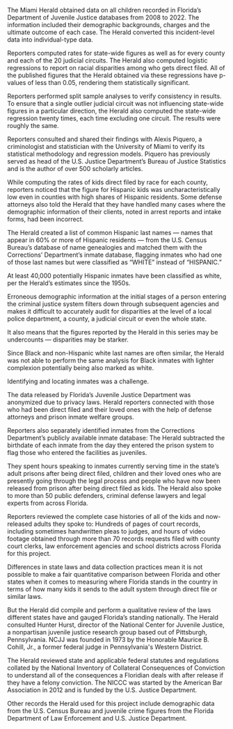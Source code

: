 

The Miami Herald obtained data on all children recorded in Florida’s Department of Juvenile Justice databases from 2008 to 2022. The information included their demographic backgrounds, charges and the ultimate outcome of each case. The Herald converted this incident-level data into individual-type data. 

Reporters computed rates for state-wide figures as well as for every county and each of the 20 judicial circuits. The Herald also computed logistic regressions to report on racial disparities among who gets direct filed. All of the published figures that the Herald obtained via these regressions have p-values of less than 0.05, rendering them statistically significant. 

Reporters performed split sample analyses to verify consistency in results. To ensure that a single outlier judicial circuit was not influencing state-wide figures in a particular direction, the Herald also computed the state-wide regression twenty times, each time excluding one circuit. The results were roughly the same. 

Reporters consulted and shared their findings with Alexis Piquero, a criminologist and statistician with the University of Miami to verify its statistical methodology and regression models. Piquero has previously served as head of the U.S. Justice Department’s Bureau of Justice Statistics and is the author of over 500 scholarly articles. 

While computing the rates of kids direct filed by race for each county, reporters noticed that the figure for Hispanic kids was uncharacteristically low even in counties with high shares of Hispanic residents. Some defense attorneys also told the Herald that they have handled many cases where the demographic information of their clients, noted in arrest reports and intake forms, had been incorrect. 

The Herald created a list of common Hispanic last names — names that appear in 60% or more of Hispanic residents — from the U.S. Census Bureau’s database of name genealogies and matched them with the Corrections’ Department’s inmate database, flagging inmates who had one of those last names but were classified as “WHITE” instead of “HISPANIC.”

At least 40,000 potentially Hispanic inmates have been classified as white, per the Herald’s estimates since the 1950s. 

Erroneous demographic information at the initial stages of a person entering the criminal justice system filters down through subsequent agencies and makes it difficult to accurately audit for disparities at the level of a local police department, a county, a judicial circuit or even the whole state. 

It also means that the figures reported by the Herald in this series may be undercounts — disparities may be starker. 

Since Black and non-Hispanic white last names are often similar, the Herald was not able to perform the same analysis for Black inmates with lighter complexion potentially being also marked as white.

Identifying and locating inmates was a challenge. 

The data released by Florida’s Juvenile Justice Department was anonymized due to privacy laws. Herald reporters connected with those who had been direct filed and their loved ones with the help of defense attorneys and prison inmate welfare groups. 

Reporters also separately identified inmates from the Corrections Department’s publicly available inmate database: The Herald subtracted the birthdate of each inmate from the day they entered the prison system to flag those who entered the facilities as juveniles. 

They spent hours speaking to inmates currently serving time in the state’s adult prisons after being direct filed, children and their loved ones who are presently going through the legal process and people who have now been released from prison after being direct filed as kids. The Herald also spoke to more than 50 public defenders, criminal defense lawyers and legal experts from across Florida. 

Reporters reviewed the complete case histories of all of the kids and now-released adults they spoke to: Hundreds of pages of court records, including sometimes handwritten pleas to judges, and hours of video footage obtained through more than 70 records requests filed with county court clerks, law enforcement agencies and school districts across Florida for this project. 

Differences in state laws and data collection practices mean it is not possible to make a fair quantitative comparison between Florida and other states ​​when it comes to measuring where Florida stands in the country in terms of how many kids it sends to the adult system through direct file or similar laws.

But the Herald did compile and perform a qualitative review of the laws different states have and gauged Florida’s standing nationally. The Herald consulted Hunter Hurst, director of the National Center for Juvenile Justice, a nonpartisan juvenile justice research group based out of Pittsburgh, Pennsylvania. NCJJ was founded in 1973 by the Honorable Maurice B. Cohill, Jr., a former federal judge in Pennsylvania's Western District.

The Herald reviewed state and applicable federal statutes and regulations collated by the National Inventory of Collateral Consequences of Conviction to understand all of the consequences a Floridian deals with after release if they have a felony conviction. The NICCC was started by the American Bar Association in 2012 and is funded by the U.S. Justice Department. 

Other records the Herald used for this project include demographic data from the U.S. Census Bureau and juvenile crime figures from the Florida Department of Law Enforcement and U.S. Justice Department. 





